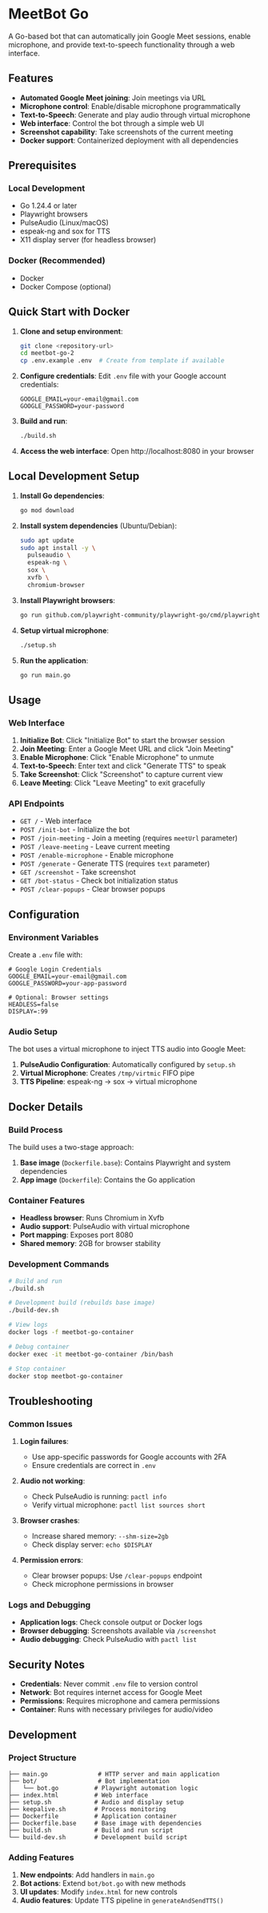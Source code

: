# MeetBot Go

A Go-based bot that can automatically join Google Meet sessions, enable microphone, and provide text-to-speech functionality through a web interface.

## Features

- **Automated Google Meet joining**: Join meetings via URL
- **Microphone control**: Enable/disable microphone programmatically
- **Text-to-Speech**: Generate and play audio through virtual microphone
- **Web interface**: Control the bot through a simple web UI
- **Screenshot capability**: Take screenshots of the current meeting
- **Docker support**: Containerized deployment with all dependencies

## Prerequisites

### Local Development
- Go 1.24.4 or later
- Playwright browsers
- PulseAudio (Linux/macOS)
- espeak-ng and sox for TTS
- X11 display server (for headless browser)

### Docker (Recommended)
- Docker
- Docker Compose (optional)

## Quick Start with Docker

1. **Clone and setup environment**:
   ```bash
   git clone <repository-url>
   cd meetbot-go-2
   cp .env.example .env  # Create from template if available
   ```

2. **Configure credentials**:
   Edit `.env` file with your Google account credentials:
   ```
   GOOGLE_EMAIL=your-email@gmail.com
   GOOGLE_PASSWORD=your-password
   ```

3. **Build and run**:
   ```bash
   ./build.sh
   ```

4. **Access the web interface**:
   Open http://localhost:8080 in your browser

## Local Development Setup

1. **Install Go dependencies**:
   ```bash
   go mod download
   ```

2. **Install system dependencies** (Ubuntu/Debian):
   ```bash
   sudo apt update
   sudo apt install -y \
     pulseaudio \
     espeak-ng \
     sox \
     xvfb \
     chromium-browser
   ```

3. **Install Playwright browsers**:
   ```bash
   go run github.com/playwright-community/playwright-go/cmd/playwright install
   ```

4. **Setup virtual microphone**:
   ```bash
   ./setup.sh
   ```

5. **Run the application**:
   ```bash
   go run main.go
   ```

## Usage

### Web Interface

1. **Initialize Bot**: Click "Initialize Bot" to start the browser session
2. **Join Meeting**: Enter a Google Meet URL and click "Join Meeting"
3. **Enable Microphone**: Click "Enable Microphone" to unmute
4. **Text-to-Speech**: Enter text and click "Generate TTS" to speak
5. **Take Screenshot**: Click "Screenshot" to capture current view
6. **Leave Meeting**: Click "Leave Meeting" to exit gracefully

### API Endpoints

- `GET /` - Web interface
- `POST /init-bot` - Initialize the bot
- `POST /join-meeting` - Join a meeting (requires `meetUrl` parameter)
- `POST /leave-meeting` - Leave current meeting
- `POST /enable-microphone` - Enable microphone
- `POST /generate` - Generate TTS (requires `text` parameter)
- `GET /screenshot` - Take screenshot
- `GET /bot-status` - Check bot initialization status
- `POST /clear-popups` - Clear browser popups

## Configuration

### Environment Variables

Create a `.env` file with:

```env
# Google Login Credentials
GOOGLE_EMAIL=your-email@gmail.com
GOOGLE_PASSWORD=your-app-password

# Optional: Browser settings
HEADLESS=false
DISPLAY=:99
```

### Audio Setup

The bot uses a virtual microphone to inject TTS audio into Google Meet:

1. **PulseAudio Configuration**: Automatically configured by `setup.sh`
2. **Virtual Microphone**: Creates `/tmp/virtmic` FIFO pipe
3. **TTS Pipeline**: espeak-ng → sox → virtual microphone

## Docker Details

### Build Process

The build uses a two-stage approach:
1. **Base image** (`Dockerfile.base`): Contains Playwright and system dependencies
2. **App image** (`Dockerfile`): Contains the Go application

### Container Features

- **Headless browser**: Runs Chromium in Xvfb
- **Audio support**: PulseAudio with virtual microphone
- **Port mapping**: Exposes port 8080
- **Shared memory**: 2GB for browser stability

### Development Commands

```bash
# Build and run
./build.sh

# Development build (rebuilds base image)
./build-dev.sh

# View logs
docker logs -f meetbot-go-container

# Debug container
docker exec -it meetbot-go-container /bin/bash

# Stop container
docker stop meetbot-go-container
```

## Troubleshooting

### Common Issues

1. **Login failures**: 
   - Use app-specific passwords for Google accounts with 2FA
   - Ensure credentials are correct in `.env`

2. **Audio not working**:
   - Check PulseAudio is running: `pactl info`
   - Verify virtual microphone: `pactl list sources short`

3. **Browser crashes**:
   - Increase shared memory: `--shm-size=2gb`
   - Check display server: `echo $DISPLAY`

4. **Permission errors**:
   - Clear browser popups: Use `/clear-popups` endpoint
   - Check microphone permissions in browser

### Logs and Debugging

- **Application logs**: Check console output or Docker logs
- **Browser debugging**: Screenshots available via `/screenshot`
- **Audio debugging**: Check PulseAudio with `pactl list`

## Security Notes

- **Credentials**: Never commit `.env` file to version control
- **Network**: Bot requires internet access for Google Meet
- **Permissions**: Requires microphone and camera permissions
- **Container**: Runs with necessary privileges for audio/video

## Development

### Project Structure

```
├── main.go              # HTTP server and main application
├── bot/                 # Bot implementation
│   └── bot.go          # Playwright automation logic
├── index.html          # Web interface
├── setup.sh            # Audio and display setup
├── keepalive.sh        # Process monitoring
├── Dockerfile          # Application container
├── Dockerfile.base     # Base image with dependencies
├── build.sh            # Build and run script
└── build-dev.sh        # Development build script
```

### Adding Features

1. **New endpoints**: Add handlers in `main.go`
2. **Bot actions**: Extend `bot/bot.go` with new methods
3. **UI updates**: Modify `index.html` for new controls
4. **Audio features**: Update TTS pipeline in `generateAndSendTTS()`
